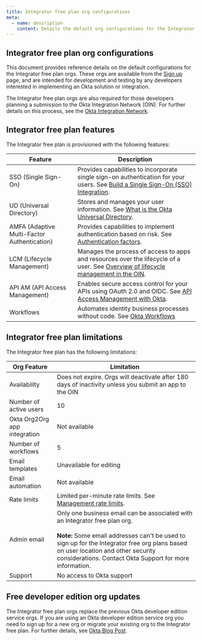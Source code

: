 ```yaml
---
title: Integrator free plan org configurations
meta:
  - name: description
    content: Details the default org configurations for the Integrator Free Plan Org available on https://developer.okta.com/signup/
---
```


## Integrator free plan org configurations

This document provides reference details on the default configurations for the Integrator free plan orgs. These orgs are available from the [Sign up](/signup/) page, and are intended for development and testing by any developers interested in implementing an Okta solution or integration.

The Integrator free plan orgs are also required for those developers planning a submission to the Okta Integration Network (OIN). For further details on this process, see the [Okta Integration Network](/docs/guides/okta-integration-network/).

## Integrator free plan features

The Integrator free plan is provisioned with the following features:

| Feature                                     | Description                                    |
|---------------------------------------------|------------------------------------------------|
| SSO (Single Sign-On)                        | Provides capabilities to incorporate single sign-on authentication for your users. See [Build a Single Sign-On (SSO) Integration](/docs/guides/build-sso-integration/-/main/).                              |
| UD (Universal Directory)                                         | Stores and manages your user information. See [What is the Okta Universal Directory](/docs/concepts/user-profiles/#what-is-the-okta-universal-directory).                            |
| AMFA (Adaptive Multi-Factor Authentication)                                       | Provides capabilities to implement authentication based on risk. See [Authentication factors](/docs/concepts/iam-overview-authentication-factors/).          |
| LCM (Lifecycle Management)                                        | Manages the process of access to apps and resources over the lifecycle of a user. See [Overview of lifecycle management in the OIN](//docs/guides/oin-lifecycle-mgmt-overview/).                          |
| API AM (API Access Management)                 | Enables secure access control for your APIs using OAuth 2.0 and OIDC. See [API Access Management with Okta](/docs/concepts/api-access-management/).                       |
| Workflows                                   | Automates identity business processes without code. See [Okta Workflows](https://help.okta.com/okta_help.htm?type=oie&id=ext-okta-workflows)                         |

## Integrator free plan limitations

The Integrator free plan has the following limitations:

| Org Feature                                   | Limitation                                                           |
|-----------------------------------------------|----------------------------------------------------------------------|
| Availability                                  | Does not expire. Orgs will deactivate after 180 days of inactivity unless you submit an app to the OIN  |
| Number of active users                        | 10                                                                   |
| Okta Org2Org app integration                  | Not available                                                        |
| Number of workflows                           | 5                                                                    |
| Email templates                               | Unavailable for editing                                              |
| Email automation                              | Not available                                            |
| Rate limits                                   | Limited per-minute rate limits. See [Management rate limits](/docs/reference/rl-global-mgmt/).                                             |
| Admin email                                   | Only one business email can be associated with an Integrator free plan org.<br><br> **Note:** Some email addresses can't be used to sign up for the Integrator free org plans based on user location and other security considerations. Contact Okta Support for more information.     |
| Support                                       | No access to Okta support                                            |

## Free developer edition org updates

The Integrator free plan orgs replace the previous Okta developer edition service orgs. If you are using an Okta developer edition service org you need to sign up for a new org or migrate your existing org to the Integrator free plan. For further details, see [Okta Blog Post](https://developer.okta.com/blog/).
